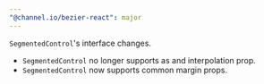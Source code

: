 ```yaml
---
"@channel.io/bezier-react": major
---
```


`SegmentedControl`'s interface changes.

- `SegmentedControl` no longer supports as and interpolation prop.
- `SegmentedControl` now supports common margin props.
